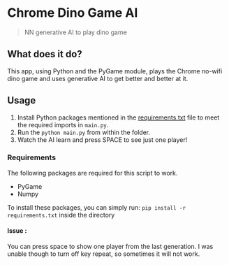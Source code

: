 # Chrome Dino Game AI
> NN generative AI to play dino game

## What does it do? 
This app, using Python and the PyGame module, plays the Chrome no-wifi dino game and uses generative AI to get better and better at it.

## Usage
1. Install Python packages mentioned in the [requirements.txt](requirements.txt) file to meet the required imports in `main.py`.
2. Run the `python main.py` from within the folder.
3. Watch the AI learn and press SPACE to see just one player!

### Requirements
The following packages are required for this script to work.
- PyGame
- Numpy

To install these packages, you can simply run: `pip install -r requirements.txt` inside the directory


#### Issue :
You can press space to show one player from the last generation. I was unable though to turn off key repeat, so sometimes it will not work.
